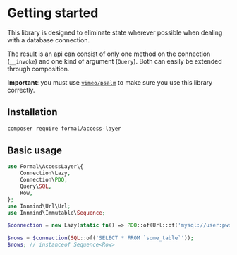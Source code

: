 # Getting started

This library is designed to eliminate state wherever possible when dealing with a database connection.

The result is an api can consist of only one method on the connection (`__invoke`) and one kind of argument (`Query`). Both can easily be extended through composition.

**Important**: you must use [`vimeo/psalm`](https://packagist.org/packages/vimeo/psalm) to make sure you use this library correctly.

## Installation

```sh
composer require formal/access-layer
```

## Basic usage

```php
use Formal\AccessLayer\{
    Connection\Lazy,
    Connection\PDO,
    Query\SQL,
    Row,
};
use Innmind\Url\Url;
use Innmind\Immutable\Sequence;

$connection = new Lazy(static fn() => PDO::of(Url::of('mysql://user:pwd@127.0.0.1:3306/database_name')));

$rows = $connection(SQL::of('SELECT * FROM `some_table`'));
$rows; // instanceof Sequence<Row>
```
